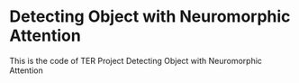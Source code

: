 # Detecting Object with Neuromorphic Attention

This is the code of TER Project Detecting Object with Neuromorphic Attention